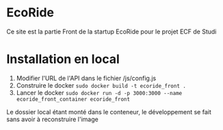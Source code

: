 # EcoRide
Ce site est la partie Front de la startup EcoRide pour le projet ECF de Studi

# Installation en local
1. Modifier l'URL de l'API dans le fichier /js/config.js
2. Construire le docker `sudo docker build -t ecoride_front .`
3. Lancer le docker `sudo docker run -d -p 3000:3000 --name ecoride_front_container ecoride_front`

Le dossier local étant monté dans le conteneur, le développement se fait sans avoir à reconstruire l'image
